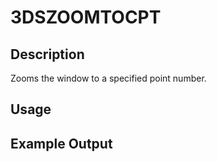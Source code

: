 # 3DSZOOMTOCPT

## Description

Zooms the window to a specified point number.

## Usage

## Example Output
```
```
